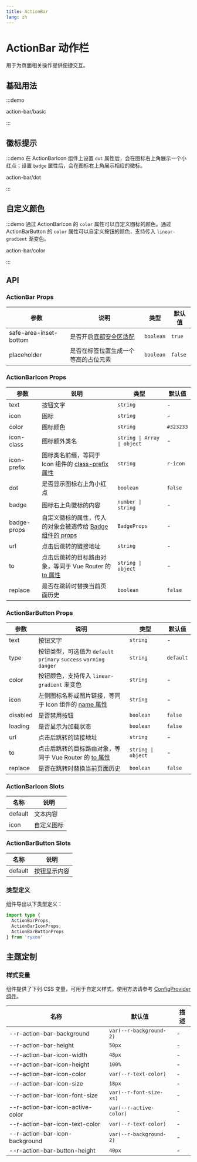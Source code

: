 ```yaml
---
title: ActionBar
lang: zh
---
```


# ActionBar 动作栏

用于为页面相关操作提供便捷交互。

## 基础用法

:::demo

action-bar/basic

:::

## 徽标提示

:::demo 在 ActionBarIcon 组件上设置 `dot` 属性后，会在图标右上角展示一个小红点；设置 `badge` 属性后，会在图标右上角展示相应的徽标。

action-bar/dot

:::

## 自定义颜色

:::demo 通过 ActionBarIcon 的 `color` 属性可以自定义图标的颜色。通过 ActionBarButton 的 `color` 属性可以自定义按钮的颜色，支持传入 `linear-gradient` 渐变色。

action-bar/color

:::

## API

### ActionBar Props

| 参数 | 说明 | 类型 | 默认值 |
| --- | --- | --- | --- |
| safe-area-inset-bottom | 是否开启[底部安全区适配](/zh/guide/advanced-usage.html#底部安全区适配) | `boolean` | `true` |
| placeholder | 是否在标签位置生成一个等高的占位元素 | `boolean` | `false` |

### ActionBarIcon Props

| 参数 | 说明 | 类型 | 默认值 |
| --- | --- | --- | --- |
| text | 按钮文字 | `string` | - |
| icon | 图标 | `string` | - |
| color | 图标颜色 | `string` | `#323233` |
| icon-class | 图标额外类名 | `string \| Array \| object` | - |
| icon-prefix | 图标类名前缀，等同于 Icon 组件的 [class-prefix 属性](/zh/component/icon.html#api) | `string` | `r-icon` |
| dot | 是否显示图标右上角小红点 | `boolean` | `false` |
| badge | 图标右上角徽标的内容 | `number \| string` | - |
| badge-props | 自定义徽标的属性，传入的对象会被透传给 [Badge 组件的 props](/zh/component/badge.html#api) | `BadgeProps` | - |
| url | 点击后跳转的链接地址 | `string` | - |
| to | 点击后跳转的目标路由对象，等同于 Vue Router 的 [to 属性](https://router.vuejs.org/zh/api/interfaces/RouterLinkProps.html#Properties-to) | `string \| object` | - |
| replace | 是否在跳转时替换当前页面历史 | `boolean` | `false` |

### ActionBarButton Props

| 参数 | 说明 | 类型 | 默认值 |
| --- | --- | --- | --- |
| text | 按钮文字 | `string` | - |
| type | 按钮类型，可选值为 `default` `primary` `success` `warning` `danger` | `string` | `default` |
| color | 按钮颜色，支持传入 `linear-gradient` 渐变色 | `string` | - |
| icon | 左侧图标名称或图片链接，等同于 Icon 组件的 [name 属性](/zh/component/icon.html#api) | `string` | - |
| disabled | 是否禁用按钮 | `boolean` | `false` |
| loading | 是否显示为加载状态 | `boolean` | `false` |
| url | 点击后跳转的链接地址 | `string` | - |
| to | 点击后跳转的目标路由对象，等同于 Vue Router 的 [to 属性](https://router.vuejs.org/zh/api/interfaces/RouterLinkProps.html#Properties-to) | `string \| object` | - |
| replace | 是否在跳转时替换当前页面历史 | `boolean` | `false` |

### ActionBarIcon Slots

| 名称    | 说明       |
| ------- | ---------- |
| default | 文本内容   |
| icon    | 自定义图标 |

### ActionBarButton Slots

| 名称    | 说明         |
| ------- | ------------ |
| default | 按钮显示内容 |

### 类型定义

组件导出以下类型定义：

```ts
import type {
  ActionBarProps,
  ActionBarIconProps,
  ActionBarButtonProps
} from 'ryxon'
```

## 主题定制

### 样式变量

组件提供了下列 CSS 变量，可用于自定义样式，使用方法请参考 [ConfigProvider 组件](/zh/component/config-provider.html)。

| 名称                             | 默认值                  | 描述 |
| -------------------------------- | ----------------------- | ---- |
| --r-action-bar-background        | `var(--r-background-2)` | -    |
| --r-action-bar-height            | `50px`                  | -    |
| --r-action-bar-icon-width        | `48px`                  | -    |
| --r-action-bar-icon-height       | `100%`                  | -    |
| --r-action-bar-icon-color        | `var(--r-text-color)`   | -    |
| --r-action-bar-icon-size         | `18px`                  | -    |
| --r-action-bar-icon-font-size    | `var(--r-font-size-xs)` | -    |
| --r-action-bar-icon-active-color | `var(--r-active-color)` | -    |
| --r-action-bar-icon-text-color   | `var(--r-text-color)`   | -    |
| --r-action-bar-icon-background   | `var(--r-background-2)` | -    |
| --r-action-bar-button-height     | `40px`                  | -    |
